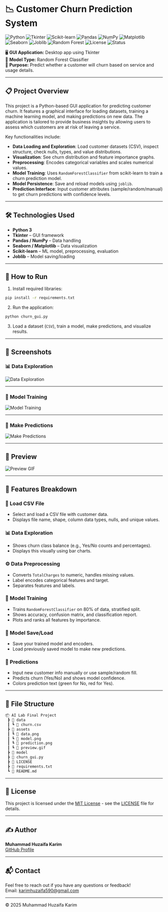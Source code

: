 # 📉 Customer Churn Prediction System

![Python](https://img.shields.io/badge/Python-3.10-blue?style=for-the-badge&logo=python&logoColor=white)
![Tkinter](https://img.shields.io/badge/Tkinter-GUI-orange?style=for-the-badge)
![Scikit-learn](https://img.shields.io/badge/Scikit--learn-FF6F00?style=for-the-badge&logo=scikitlearn&logoColor=white)
![Pandas](https://img.shields.io/badge/Pandas-150458?style=for-the-badge&logo=pandas&logoColor=white)
![NumPy](https://img.shields.io/badge/NumPy-013243?style=for-the-badge&logo=numpy&logoColor=white)
![Matplotlib](https://img.shields.io/badge/Matplotlib-11557c?style=for-the-badge)
![Seaborn](https://img.shields.io/badge/Seaborn-4C78A8?style=for-the-badge)
![Joblib](https://img.shields.io/badge/Joblib-FF9900?style=for-the-badge)
![Random Forest](https://img.shields.io/badge/Random_Forest-228B22?style=for-the-badge)
![License](https://img.shields.io/badge/License-MIT-green?style=for-the-badge)
![Status](https://img.shields.io/badge/Status-Active-success?style=for-the-badge)

🖥️ **GUI Application:** Desktop app using Tkinter  
🧠 **Model Type:** Random Forest Classifier  
💼 **Purpose:** Predict whether a customer will churn based on service and usage details.  

---

## 📋 Project Overview

This project is a Python-based GUI application for predicting customer churn. It features a graphical interface for loading datasets, training a machine learning model, and making predictions on new data. The application is tailored to provide business insights by allowing users to assess which customers are at risk of leaving a service.

Key functionalities include:

- **Data Loading and Exploration**: Load customer datasets (CSV), inspect structure, check nulls, types, and value distributions.
- **Visualization**: See churn distribution and feature importance graphs.
- **Preprocessing**: Encodes categorical variables and scales numerical values.
- **Model Training**: Uses `RandomForestClassifier` from scikit-learn to train a churn prediction model.
- **Model Persistence**: Save and reload models using `joblib`.
- **Prediction Interface**: Input customer attributes (sample/random/manual) to get churn predictions with confidence levels.

---

## 🛠️ Technologies Used

- **Python 3**
- **Tkinter** – GUI framework
- **Pandas / NumPy** – Data handling
- **Seaborn / Matplotlib** – Data visualization
- **Scikit-learn** – ML model, preprocessing, evaluation
- **Joblib** – Model saving/loading

---

## 🚀 How to Run

1. Install required libraries:
```bash
pip install -r requirements.txt
```

2. Run the application:
```bash
python churn_gui.py
```

3. Load a dataset (`CSV`), train a model, make predictions, and visualize results.

---

## 📸 Screenshots

### 📊 **Data Exploration**  
![Data Exploration](assets/data.png)

---

### 🧪 **Model Training**  
![Model Training](assets/model.png)

---

### 🔮 **Make Predictions**  
![Make Predictions](assets/prediction.png)

---

## 🎥 Preview

![Preview GIF](assets/preview.gif)

---

## 🎯 Features Breakdown

### 📁 Load CSV File
- Select and load a CSV file with customer data.
- Displays file name, shape, column data types, nulls, and unique values.

### 📊 Data Exploration
- Shows churn class balance (e.g., Yes/No counts and percentages).
- Displays this visually using bar charts.

### ⚙️ Data Preprocessing
- Converts `TotalCharges` to numeric, handles missing values.
- Label encodes categorical features and target.
- Separates features and labels.

### 🧪 Model Training
- Trains `RandomForestClassifier` on 80% of data, stratified split.
- Shows accuracy, confusion matrix, and classification report.
- Plots and ranks all features by importance.

### 💾 Model Save/Load
- Save your trained model and encoders.
- Load previously saved model to make new predictions.

### 🧮 Predictions
- Input new customer info manually or use sample/random fill.
- Predicts churn (Yes/No) and shows model confidence.
- Colors prediction text (green for No, red for Yes).

---

## 📁 File Structure

```bash
📦 AI Lab Final Project
 ┣ 📂 data
 ┃ ┗ 📄 churn.csv
 ┣ 📂 assets
 ┃ ┗ 📄 data.png
 ┃ ┗ 📄 model.png
 ┃ ┗ 📄 prediction.png
 ┃ ┗ 📄 preview.gif
 ┣ 📂 model
 ┣ 📄 churn_gui.py
 ┣ 📄 LICENSE
 ┣ 📄 requirements.txt
 ┗ 📄 README.md
```
---

## 📄 License

This project is licensed under the [MIT License](LICENSE) - see the [LICENSE](LICENSE) file for details.

---

## ✍️ Author

**Muhammad Huzaifa Karim**  
[GitHub Profile](https://github.com/huzaifakarim1)

---

## 📬 Contact

Feel free to reach out if you have any questions or feedback!  
Email: karimhuzaifa590@gmail.com

---

© 2025 Muhammad Huzaifa Karim